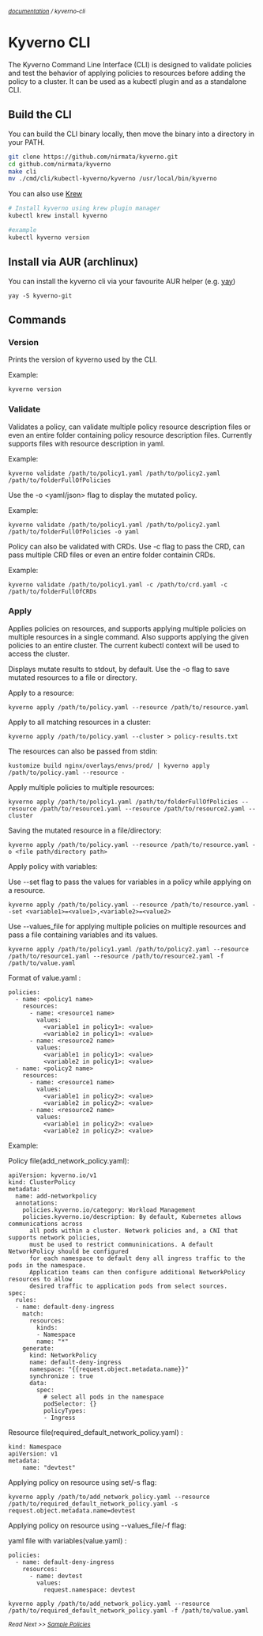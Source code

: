 <small>*[documentation](/README.md#documentation) / kyverno-cli*</small>


# Kyverno CLI

The Kyverno Command Line Interface (CLI) is designed to validate policies and test the behavior of applying policies to resources before adding the policy to a cluster. It can be used as a kubectl plugin and as a standalone CLI.

## Build the CLI

You can build the CLI binary locally, then move the binary into a directory in your PATH.

```bash
git clone https://github.com/nirmata/kyverno.git
cd github.com/nirmata/kyverno
make cli
mv ./cmd/cli/kubectl-kyverno/kyverno /usr/local/bin/kyverno
```

You can also use [Krew](https://github.com/kubernetes-sigs/krew)
```bash
# Install kyverno using krew plugin manager
kubectl krew install kyverno 

#example 
kubectl kyverno version  

```

## Install via AUR (archlinux)

You can install the kyverno cli via your favourite AUR helper (e.g. [yay](https://github.com/Jguer/yay))

```
yay -S kyverno-git
```

## Commands

### Version

Prints the version of kyverno used by the CLI.

Example: 
```
kyverno version
```

### Validate
Validates a policy, can validate multiple policy resource description files or even an entire folder containing policy resource description 
files. Currently supports files with resource description in yaml.

Example:
```
kyverno validate /path/to/policy1.yaml /path/to/policy2.yaml /path/to/folderFullOfPolicies
```

Use the -o <yaml/json> flag to display the mutated policy.

Example:
```
kyverno validate /path/to/policy1.yaml /path/to/policy2.yaml /path/to/folderFullOfPolicies -o yaml
```

Policy can also be validated with CRDs. Use -c flag to pass the CRD, can pass multiple CRD files or even an entire folder containin CRDs.

Example:
```
kyverno validate /path/to/policy1.yaml -c /path/to/crd.yaml -c /path/to/folderFullOfCRDs
```

### Apply
Applies policies on resources, and supports applying multiple policies on multiple resources in a single command.
Also supports applying the given policies to an entire cluster. The current kubectl context will be used to access the cluster.

Displays mutate results to stdout, by default. Use the -o <path> flag to save mutated resources to a file or directory.

Apply to a resource:
```
kyverno apply /path/to/policy.yaml --resource /path/to/resource.yaml
```

Apply to all matching resources in a cluster:
```
kyverno apply /path/to/policy.yaml --cluster > policy-results.txt
```

The resources can also be passed from stdin:
```
kustomize build nginx/overlays/envs/prod/ | kyverno apply /path/to/policy.yaml --resource -
```

Apply multiple policies to multiple resources:
```
kyverno apply /path/to/policy1.yaml /path/to/folderFullOfPolicies --resource /path/to/resource1.yaml --resource /path/to/resource2.yaml --cluster
```

Saving the mutated resource in a file/directory:
```
kyverno apply /path/to/policy.yaml --resource /path/to/resource.yaml -o <file path/directory path>
```

Apply policy with variables:

Use --set flag to pass the values for variables in a policy while applying on a resource.

```
kyverno apply /path/to/policy.yaml --resource /path/to/resource.yaml --set <variable1>=<value1>,<variable2>=<value2>
```

Use --values_file for applying multiple policies on multiple resources and pass a file containing variables and its values.

```
kyverno apply /path/to/policy1.yaml /path/to/policy2.yaml --resource /path/to/resource1.yaml --resource /path/to/resource2.yaml -f /path/to/value.yaml
```

Format of value.yaml :

```
policies:
  - name: <policy1 name>
    resources:
      - name: <resource1 name>
        values:
          <variable1 in policy1>: <value>
          <variable2 in policy1>: <value>
      - name: <resource2 name>
        values:
          <variable1 in policy1>: <value>
          <variable2 in policy1>: <value>
  - name: <policy2 name>
    resources:
      - name: <resource1 name>
        values:
          <variable1 in policy2>: <value>
          <variable2 in policy2>: <value>
      - name: <resource2 name>
        values:
          <variable1 in policy2>: <value>
          <variable2 in policy2>: <value>
```

Example:

Policy file(add_network_policy.yaml):

```
apiVersion: kyverno.io/v1
kind: ClusterPolicy
metadata:
  name: add-networkpolicy
  annotations:
    policies.kyverno.io/category: Workload Management
    policies.kyverno.io/description: By default, Kubernetes allows communications across 
      all pods within a cluster. Network policies and, a CNI that supports network policies, 
      must be used to restrict communinications. A default NetworkPolicy should be configured 
      for each namespace to default deny all ingress traffic to the pods in the namespace. 
      Application teams can then configure additional NetworkPolicy resources to allow 
      desired traffic to application pods from select sources.
spec:
  rules:
  - name: default-deny-ingress
    match:
      resources: 
        kinds:
        - Namespace
        name: "*"
    generate: 
      kind: NetworkPolicy
      name: default-deny-ingress
      namespace: "{{request.object.metadata.name}}"
      synchronize : true
      data:
        spec:
          # select all pods in the namespace
          podSelector: {}
          policyTypes: 
          - Ingress
```
Resource file(required_default_network_policy.yaml) :

```
kind: Namespace
apiVersion: v1
metadata: 
    name: "devtest"
```
Applying policy on resource using set/-s flag:

```
kyverno apply /path/to/add_network_policy.yaml --resource /path/to/required_default_network_policy.yaml -s request.object.metadata.name=devtest
```

Applying policy on resource using --values_file/-f flag:

yaml file with variables(value.yaml) :

```
policies:
  - name: default-deny-ingress
    resources:
      - name: devtest
        values:
          request.namespace: devtest
```

```
kyverno apply /path/to/add_network_policy.yaml --resource /path/to/required_default_network_policy.yaml -f /path/to/value.yaml
```


<small>*Read Next >> [Sample Policies](/samples/README.md)*</small>

